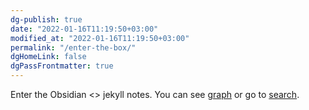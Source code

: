 ```yaml
---
dg-publish: true
date: "2022-01-16T11:19:50+03:00"
modified_at: "2022-01-16T11:19:50+03:00"
permalink: "/enter-the-box/"
dgHomeLink: false
dgPassFrontmatter: true
---
```


Enter the Obsidian <> jekyll notes. You can see [graph](/graph/) or go to [search](/search/).
